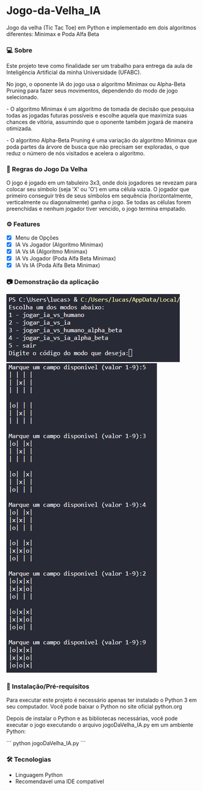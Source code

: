 # Jogo-da-Velha_IA
Jogo da velha (Tic Tac Toe) em Python e implementado em dois algoritmos diferentes: Minimax e Poda Alfa Beta

### 💻 Sobre
<p>Este projeto teve como finalidade ser um trabalho para entrega da aula de Inteligência Artificial da minha Universidade (UFABC).</p>

<p>No jogo, o oponente IA do jogo usa o algoritmo Minimax ou Alpha-Beta Pruning para fazer seus movimentos, dependendo do modo de jogo selecionado.</p>

<p>- O algoritmo Minimax é um algoritmo de tomada de decisão que pesquisa todas as jogadas futuras possíveis e escolhe aquela que maximiza suas chances de vitória, assumindo que o oponente também jogará de maneira otimizada.</p>

<p>- O algoritmo Alpha-Beta Pruning é uma variação do algoritmo Minimax que poda partes da árvore de busca que não precisam ser exploradas, o que reduz o número de nós visitados e acelera o algoritmo.</p>

### 📖 Regras do Jogo Da Velha
<p>O jogo é jogado em um tabuleiro 3x3, onde dois jogadores se revezam para colocar seu símbolo (seja 'X' ou 'O') em uma célula vazia. O jogador que primeiro conseguir três de seus símbolos em sequência (horizontalmente, verticalmente ou diagonalmente) ganha o jogo. Se todas as células forem preenchidas e nenhum jogador tiver vencido, o jogo termina empatado.</p>

### ⚙️ Features
- [x] Menu de Opções
- [x] IA Vs Jogador (Algoritmo Minimax)
- [x] IA Vs IA (Algoritmo Minimax)
- [x] IA Vs Jogador (Poda Alfa Beta Minimax)
- [x] IA Vs IA (Poda Alfa Beta Minimax)

### 📷 Demonstração da aplicação
<img alt="Menu" src="/readme_images/menu.jpg"/>
<img alt="Singleplayer" src="/readme_images/gameplay.jpg"/>

### 🚀 Instalação/Pré-requisitos
<p>Para executar este projeto é necessário apenas ter instalado o Python 3 em seu computador. Você pode baixar o Python no site oficial python.org</p>
<p>Depois de instalar o Python e as bibliotecas necessárias, você pode executar o jogo executando o arquivo jogoDaVelha_IA.py em um ambiente Python:</p>
```
python jogoDaVelha_IA.py
```

### 🛠 Tecnologias
<UL>
  <LI>Linguagem Python</LI>
  <LI>Recomendavel uma IDE compativel</LI>
</UL>
